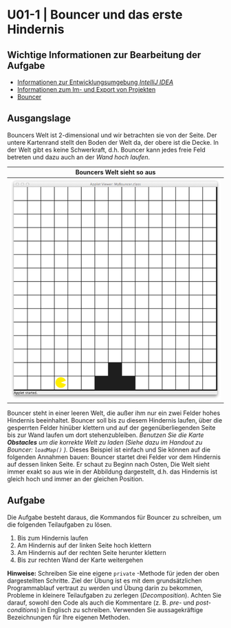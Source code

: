 # U01-1 | Bouncer und das erste Hindernis

## Wichtige Informationen zur Bearbeitung der Aufgabe    

- [Informationen zur Entwicklungsumgebung *IntelliJ IDEA*](https://elearning.uni-regensburg.de/mod/book/view.php?id=1480675)  
- [Informationen zum Im- und Export von Projekten](https://elearning.uni-regensburg.de/mod/book/view.php?id=1480675&chapterid=51551)  
- [Bouncer](https://elearning.uni-regensburg.de/mod/book/view.php?id=1480680/)  

## Ausgangslage

Bouncers Welt ist 2-dimensional und wir betrachten sie von der Seite. Der untere Kartenrand stellt den Boden der Welt da, der obere ist die Decke. In der Welt gibt es keine Schwerkraft, d.h. Bouncer kann jedes freie Feld betreten und dazu auch an der *Wand hoch laufen*.  

| Bouncers Welt sieht so aus | 
|:------:| 
| ![Bouncer steht vor dem Hindernis.](./docs/map_climbing.png) |  

Bouncer steht in einer leeren Welt, die außer ihm nur ein zwei Felder hohes Hindernis beeinhaltet. Bouncer soll bis zu diesem Hindernis laufen, über die gesperrten Felder hinüber klettern und auf der gegenüberliegenden Seite bis zur Wand laufen um dort stehenzubleiben. *Benutzen Sie die Karte **Obstacles** um die korrekte Welt zu laden (Siehe dazu im Handout zu Bouncer: `loadMap()` ).*  Dieses Beispiel ist einfach und Sie können auf die folgenden Annahmen bauen: Bouncer startet drei Felder vor dem Hindernis auf dessen linken Seite. Er schaut zu Beginn nach Osten, Die Welt sieht immer exakt so aus wie in der Abbildung dargestellt, d.h. das Hindernis ist gleich hoch und immer an der gleichen Position.  

## Aufgabe

Die Aufgabe besteht daraus, die Kommandos für Bouncer zu schreiben, um die folgenden Teilaufgaben zu lösen.  

1. Bis zum Hindernis laufen  
2. Am Hindernis auf der linken Seite hoch klettern  
3. Am Hindernis auf der rechten Seite herunter klettern  
4. Bis zur rechten Wand der Karte weitergehen  
  
**Hinweise:** Schreiben Sie eine eigene `private` -Methode für jeden der oben dargestellten Schritte. Ziel der Übung ist es mit dem grundsätzlichen Programmablauf vertraut zu werden und Übung darin zu bekommen, Probleme in kleinere Teilaufgaben zu zerlegen (*Decomposition*). Achten Sie darauf, sowohl den Code als auch die Kommentare (z. B. *pre*- und *post-conditions*) in Englisch zu schreiben. Verwenden Sie aussagekräftige Bezeichnungen für Ihre eigenen Methoden.
